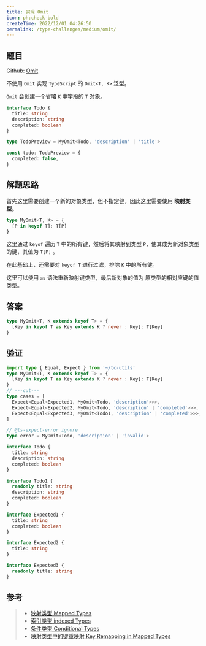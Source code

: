 ```yaml
---
title: 实现 Omit
icon: ph:check-bold
createTime: 2022/12/01 04:26:50
permalink: /type-challenges/medium/omit/
---
```


## 题目

Github: [Omit](https://github.com/type-challenges/type-challenges/blob/main/questions/00003-medium-omit/)

不使用 `Omit` 实现 `TypeScript` 的 `Omit<T, K>` 泛型。

`Omit` 会创建一个省略 `K` 中字段的 `T` 对象。

```ts
interface Todo {
  title: string
  description: string
  completed: boolean
}

type TodoPreview = MyOmit<Todo, 'description' | 'title'>

const todo: TodoPreview = {
  completed: false,
}
```

## 解题思路

首先这里需要创建一个新的对象类型，但不指定健，因此这里需要使用 **映射类型**。

```ts
type MyOmit<T, K> = {
  [P in keyof T]: T[P]
}
```

这里通过 `keyof` 遍历 `T` 中的所有键，然后将其映射到类型 `P`，使其成为新对象类型的键，其值为 `T[P]` 。

在此基础上，还需要对 `keyof T` 进行过滤，排除 `K` 中的所有健。

这里可以使用 `as` 语法重新映射键类型，最后新对象的值为 原类型的相对应键的值类型。

## 答案

```ts
type MyOmit<T, K extends keyof T> = {
  [Key in keyof T as Key extends K ? never : Key]: T[Key]
}
```

## 验证

```ts twoslash
import type { Equal, Expect } from '~/tc-utils'
type MyOmit<T, K extends keyof T> = {
  [Key in keyof T as Key extends K ? never : Key]: T[Key]
}
// ---cut---
type cases = [
  Expect<Equal<Expected1, MyOmit<Todo, 'description'>>>,
  Expect<Equal<Expected2, MyOmit<Todo, 'description' | 'completed'>>>,
  Expect<Equal<Expected3, MyOmit<Todo1, 'description' | 'completed'>>>,
]

// @ts-expect-error ignore
type error = MyOmit<Todo, 'description' | 'invalid'>

interface Todo {
  title: string
  description: string
  completed: boolean
}

interface Todo1 {
  readonly title: string
  description: string
  completed: boolean
}

interface Expected1 {
  title: string
  completed: boolean
}

interface Expected2 {
  title: string
}

interface Expected3 {
  readonly title: string
}
```

## 参考

> - [映射类型 Mapped Types](https://www.typescriptlang.org/docs/handbook/2/mapped-types.html)
> - [索引类型 indexed Types](https://www.typescriptlang.org/docs/handbook/2/indexed-access-types.html)
> - [条件类型 Conditional Types](https://www.typescriptlang.org/docs/handbook/2/conditional-types.html)
> - [映射类型中的键重映射 Key Remapping in Mapped Types](https://www.typescriptlang.org/docs/handbook/release-notes/typescript-4-1.html#key-remapping-in-mapped-types)
